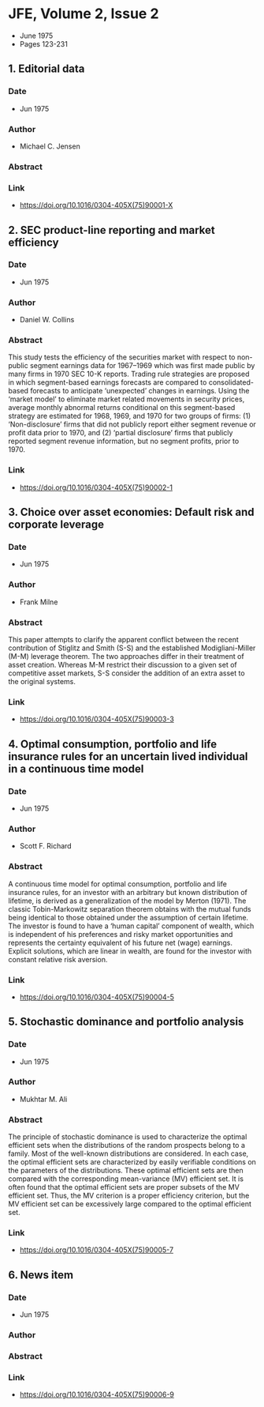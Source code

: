 # JFE, Volume 2, Issue 2
- June 1975
- Pages 123-231

## 1. Editorial data
### Date
- Jun 1975
### Author
- Michael C. Jensen
### Abstract

### Link
- https://doi.org/10.1016/0304-405X(75)90001-X

## 2. SEC product-line reporting and market efficiency
### Date
- Jun 1975
### Author
- Daniel W. Collins
### Abstract
This study tests the efficiency of the securities market with respect to non-public segment earnings data for 1967–1969 which was first made public by many firms in 1970 SEC 10-K reports. Trading rule strategies are proposed in which segment-based earnings forecasts are compared to consolidated-based forecasts to anticipate ‘unexpected’ changes in earnings. Using the ‘market model’ to eliminate market related movements in security prices, average monthly abnormal returns conditional on this segment-based strategy are estimated for 1968, 1969, and 1970 for two groups of firms: (1) ‘Non-disclosure’ firms that did not publicly report either segment revenue or profit data prior to 1970, and (2) ‘partial disclosure’ firms that publicly reported segment revenue information, but no segment profits, prior to 1970.
### Link
- https://doi.org/10.1016/0304-405X(75)90002-1

## 3. Choice over asset economies: Default risk and corporate leverage
### Date
- Jun 1975
### Author
- Frank Milne
### Abstract
This paper attempts to clarify the apparent conflict between the recent contribution of Stiglitz and Smith (S-S) and the established Modigliani-Miller (M-M) leverage theorem. The two approaches differ in their treatment of asset creation. Whereas M-M restrict their discussion to a given set of competitive asset markets, S-S consider the addition of an extra asset to the original systems.
### Link
- https://doi.org/10.1016/0304-405X(75)90003-3

## 4. Optimal consumption, portfolio and life insurance rules for an uncertain lived individual in a continuous time model
### Date
- Jun 1975
### Author
- Scott F. Richard
### Abstract
A continuous time model for optimal consumption, portfolio and life insurance rules, for an investor with an arbitrary but known distribution of lifetime, is derived as a generalization of the model by Merton (1971). The classic Tobin-Markowitz separation theorem obtains with the mutual funds being identical to those obtained under the assumption of certain lifetime. The investor is found to have a ‘human capital’ component of wealth, which is independent of his preferences and risky market opportunities and represents the certainty equivalent of his future net (wage) earnings. Explicit solutions, which are linear in wealth, are found for the investor with constant relative risk aversion.
### Link
- https://doi.org/10.1016/0304-405X(75)90004-5

## 5. Stochastic dominance and portfolio analysis
### Date
- Jun 1975
### Author
- Mukhtar M. Ali
### Abstract
The principle of stochastic dominance is used to characterize the optimal efficient sets when the distributions of the random prospects belong to a family. Most of the well-known distributions are considered. In each case, the optimal efficient sets are characterized by easily verifiable conditions on the parameters of the distributions. These optimal efficient sets are then compared with the corresponding mean-variance (MV) efficient set. It is often found that the optimal efficient sets are proper subsets of the MV efficient set. Thus, the MV criterion is a proper efficiency criterion, but the MV efficient set can be excessively large compared to the optimal efficient set.
### Link
- https://doi.org/10.1016/0304-405X(75)90005-7

## 6. News item
### Date
- Jun 1975
### Author
### Abstract

### Link
- https://doi.org/10.1016/0304-405X(75)90006-9

